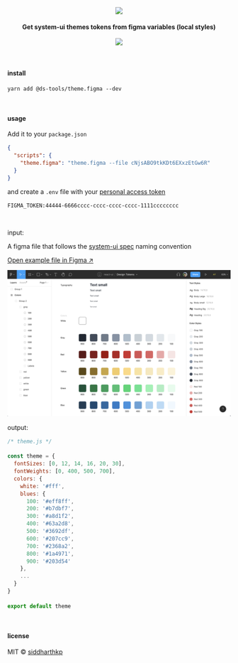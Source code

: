 <p align="center">
  <img src="https://avatars0.githubusercontent.com/u/54139355" height="200px"/>
  <br><br>
  <b>Get system-ui themes tokens from figma variables (local styles)</b>
  <br><br>
  <img src="https://img.shields.io/badge/maturity-proof--of--concept-d85151?style=flat-square"/>
</p>

&nbsp;

#### install

```
yarn add @ds-tools/theme.figma --dev
```

&nbsp;

#### usage

Add it to your `package.json`

```json
{
  "scripts": {
    "theme.figma": "theme.figma --file cNjsABO9tkKDt6EXxzEtGw6R"
  }
}
```

and create a `.env` file with your [personal access token](https://www.figma.com/developers/api#access-tokens)

```
FIGMA_TOKEN:44444-6666cccc-cccc-cccc-cccc-1111cccccccc
```

&nbsp;

input:

A figma file that follows the [system-ui spec](https://system-ui.com/theme) naming convention

[Open example file in Figma ↗](https://www.figma.com/file/cNjsABO9tkKDt6EXxzEtGw6R/Design-Tokens?node-id=0%3A1)

![figma screenshot](/examples/figma-screenshot.png)

output:

```js
/* theme.js */

const theme = {
  fontSizes: [0, 12, 14, 16, 20, 30],
  fontWeights: [0, 400, 500, 700],
  colors: {
    white: '#fff',
    blues: {
      100: '#eff8ff',
      200: '#b7dbf7',
      300: '#a8d1f2',
      400: '#63a2d8',
      500: '#3692df',
      600: '#207cc9',
      700: '#2368a2',
      800: '#1a4971',
      900: '#203d54'
    },
    ...
  }
}

export default theme
```

&nbsp;

#### license

MIT © [siddharthkp](https://github.com/siddharthkp)
